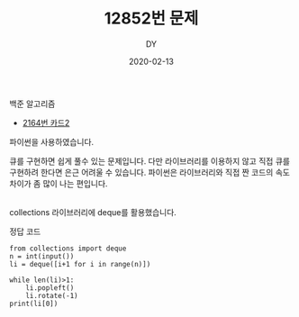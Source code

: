 ﻿---
layout: post
title:  "12852번 문제"
date:   2020-02-13
author: DY
comments: true
categories: backjoon
---

백준 알고리즘
* [2164번 카드2](https://www.acmicpc.net/problem/2164)

파이썬을 사용하였습니다.

큐를 구현하면 쉽게 풀수 있는 문제입니다.
다만 라이브러리를 이용하지 않고 직접 큐를 구현하려 한다면 은근 어려울 수 있습니다. 
파이썬은 라이브러리와 직접 짠 코드의 속도차이가 좀 많이 나는 편입니다.<br/><br/>
        
collections 라이브러리에 deque를 활용했습니다.

정답 코드
~~~
from collections import deque
n = int(input())
li = deque([i+1 for i in range(n)])

while len(li)>1:
    li.popleft()
    li.rotate(-1)
print(li[0])
~~~
